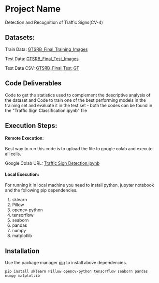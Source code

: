 # Project Name 

Detection and Recognition of Traffic Signs(CV-4) 



## Datasets:

Train Data: [GTSRB_Final_Training_Images](https://sid.erda.dk/public/archives/daaeac0d7ce1152aea9b61d9f1e19370/GTSRB_Final_Training_Images.zip) 


Test Data: [GTSRB_Final_Test_Images](https://sid.erda.dk/public/archives/daaeac0d7ce1152aea9b61d9f1e19370/GTSRB_Final_Test_Images.zip)

Test Data CSV: [GTSRB_Final_Test_GT](https://sid.erda.dk/public/archives/daaeac0d7ce1152aea9b61d9f1e19370/GTSRB_Final_Test_GT.zip)

## Code Deliverables

Code to get the statistics used to complement the descriptive analysis of the dataset and Code to train one of the best performing models in the training set and evaluate it in the test set - both the codes can be found in the "Traffic Sign Classification.ipynb" file

## Execution Steps:

#### Remote Execution:
Best way to run this code is to upload the file to google colab and execute all cells.

Google Colab URL: [Traffic Sign Detection.ipynb](https://colab.research.google.com/drive/1vPydHid9QeT8N9lqZ559_2P_IUs3w6be?usp=sharing)
#### Local Execution:
For running it in local machine you need to install python, jupyter notebook and the following pip dependencies.

1) sklearn
2) Pillow
3) opencv-python
4) tensorflow
5) seaborn
6) pandas
7) numpy
8) matplotlib

## Installation

Use the package manager [pip](https://pip.pypa.io/en/stable/) to install above dependencies.
```
pip install sklearn Pillow opencv-python tensorflow seaborn pandas numpy matplotlib
```
